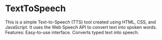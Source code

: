 # TextToSpeech
This is a simple Text-to-Speech (TTS) tool created using HTML, CSS, and JavaScript. It uses the Web Speech API to convert text into spoken words.
Features: Easy-to-use interface. Converts typed text into speech.

